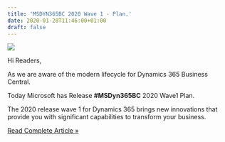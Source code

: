 ```yaml
---
title: 'MSDYN365BC 2020 Wave 1 - Plan.'
date: 2020-01-28T11:46:00+01:00
draft: false
---
```


[![](https://1.bp.blogspot.com/-FCkawoKvnmY/WcdZpBg6PQI/AAAAAAAAJow/Udxwsk8MkiwNyl4bbfu_HP__D7idCOV_gCPcBGAYYCw/s200/Whats_New_NAV2018.jpg)](https://1.bp.blogspot.com/-FCkawoKvnmY/WcdZpBg6PQI/AAAAAAAAJow/Udxwsk8MkiwNyl4bbfu_HP__D7idCOV_gCPcBGAYYCw/s1600/Whats_New_NAV2018.jpg)

Hi Readers,  
  
As we are aware of the modern lifecycle for Dynamics 365 Business Central.  
  
Today Microsoft has Release **#MSDyn365BC** 2020 Wave1 Plan.  
  
The 2020 release wave 1 for Dynamics 365 brings new innovations that provide you with significant capabilities to transform your business.  
  

[Read Complete Article »](https://saurav-nav.blogspot.com/2020/01/msdyn365bc-2020-wave-1-plan.html#more)